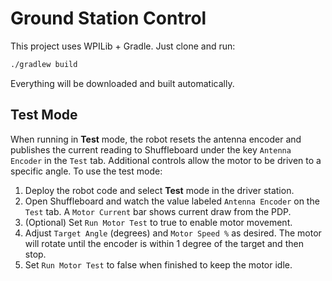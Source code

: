 # Ground Station Control

This project uses WPILib + Gradle. Just clone and run:

```bash
./gradlew build
```

Everything will be downloaded and built automatically.

## Test Mode

When running in **Test** mode, the robot resets the antenna encoder and
publishes the current reading to Shuffleboard under the key `Antenna Encoder` in
the `Test` tab. Additional controls allow the motor to be driven to a specific
angle. To use the test mode:

1. Deploy the robot code and select **Test** mode in the driver station.
2. Open Shuffleboard and watch the value labeled `Antenna Encoder` on the `Test`
   tab.  A `Motor Current` bar shows current draw from the PDP.
3. (Optional) Set `Run Motor Test` to true to enable motor movement.
4. Adjust `Target Angle` (degrees) and `Motor Speed %` as desired. The motor
   will rotate until the encoder is within 1 degree of the target and then stop.
5. Set `Run Motor Test` to false when finished to keep the motor idle.
